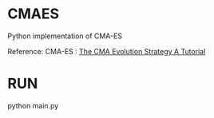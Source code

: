 # CMAES
Python implementation of CMA-ES

Reference:
CMA-ES : [The CMA Evolution Strategy A Tutorial](https://arxiv.org/pdf/1604.00772.pdf "link")

# RUN
python main.py
